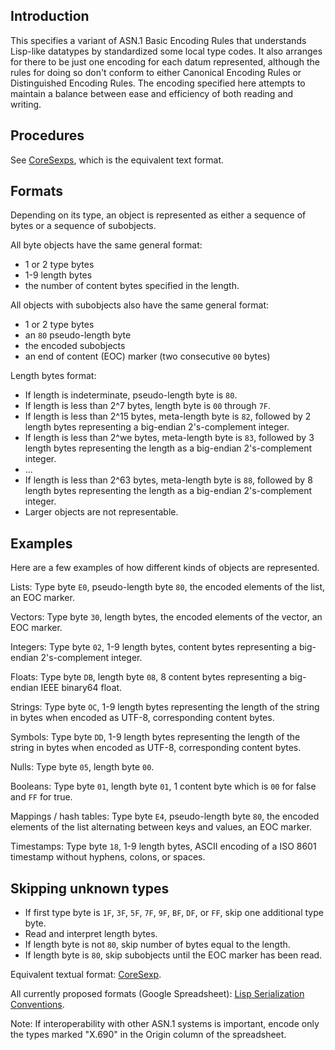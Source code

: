 ## Introduction

This specifies a variant of ASN.1 Basic Encoding Rules that understands Lisp-like datatypes
by standardized some local type codes.
It also arranges for there to be just one encoding for each datum represented, although
the rules for doing so don't conform to either Canonical Encoding Rules
or Distinguished Encoding Rules.
The encoding specified here attempts to maintain a balance
between ease and efficiency of both reading
and writing.

## Procedures

See [CoreSexps](CoreSexps.md), which is the equivalent text format.

## Formats

Depending on its type, an object is represented as either a sequence
of bytes or a sequence of subobjects.

All byte objects have the same general format:

  * 1 or 2 type bytes
  * 1-9 length bytes
  * the number of content bytes specified in the length.

All objects with subobjects also have the same general format:

  * 1 or 2 type bytes
  * an `80` pseudo-length byte
  * the encoded subobjects
  * an end of content (EOC) marker (two consecutive <code>00</code> bytes)

Length bytes format:

  * If length is indeterminate, pseudo-length byte is `80`.
  * If length is less than 2^7 bytes, length byte is `00` through `7F`.
  * If length is less than 2^15 bytes, meta-length byte is `82`, followed by 2 length bytes
    representing a big-endian 2's-complement integer.
   * If length is less than 2^we bytes, meta-length byte is `83`, followed by 3 length bytes
    representing the length as a big-endian 2's-complement integer.
  * ...
  * If length is less than 2^63 bytes, meta-length byte is `88`, followed by 8 length bytes
    representing the length as a big-endian 2's-complement integer.
  * Larger objects are not representable.
  

## Examples

Here are a few examples of how different kinds of objects are represented.

Lists:  Type byte `E0`,
pseudo-length byte `80`,
the encoded elements of the list,
an EOC marker.

Vectors:  Type byte `30`,
length bytes,
the encoded elements of the vector,
an EOC marker.

Integers:  Type byte `02`,
1-9 length bytes,
content bytes representing a big-endian 2's-complement integer.

Floats:  Type byte `DB`,
length byte `08`,
8 content bytes representing a big-endian IEEE binary64 float.

Strings:  Type byte `OC`,
1-9 length bytes representing the length of the string in bytes
when encoded as UTF-8,
corresponding content bytes.

Symbols:  Type byte `DD`,
1-9 length bytes representing the length of the string in bytes
when encoded as UTF-8,
corresponding content bytes.

Nulls:  Type byte `05`,
length byte `00`.

Booleans:  Type byte `01`,
length byte `01`,
1 content byte which is `00` for false and `FF` for true.

Mappings / hash tables:  Type byte `E4`,
pseudo-length byte `80`,
the encoded elements of the list
alternating between keys and values,
an EOC marker.

Timestamps: Type byte `18`,
1-9 length bytes,
ASCII encoding of a ISO 8601 timestamp
without hyphens, colons, or spaces.

## Skipping unknown types

  * If first type byte is `1F`, `3F`, `5F`, `7F`, `9F`, `BF`, `DF`, or `FF`,
    skip one additional type byte.
  * Read and interpret length bytes.
  * If length byte is not `80`, skip number of bytes equal to the length.
  * If length byte is `80`, skip subobjects until the EOC marker has been read.
  

Equivalent textual format: [CoreSexp](CoreSexp.md).

All currently proposed formats (Google Spreadsheet):
[Lisp Serialization Conventions](https://tinyurl.com/asn1-ler).

Note:  If interoperability with other ASN.1 systems is important, encode only
the types marked "X.690" in the Origin column of the spreadsheet.

